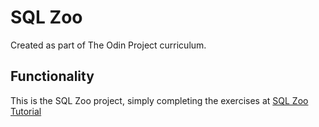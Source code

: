 # SQL Zoo 
Created as part of The Odin Project curriculum.

## Functionality
This is the SQL Zoo project, simply completing the exercises at [SQL Zoo Tutorial](https://sqlzoo.net/wiki/SQL_Tutorial)
